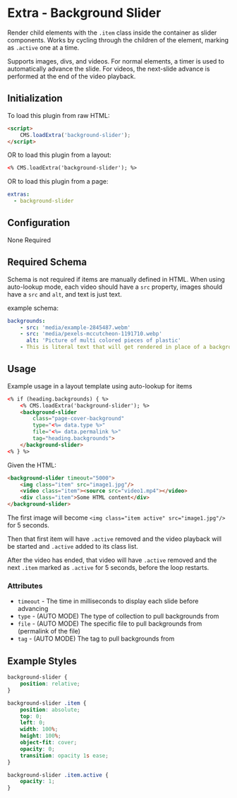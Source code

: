 # Extra - Background Slider

Render child elements with the `.item` class inside the container as slider components.
Works by cycling through the children of the element, marking as `.active` one at a time.

Supports images, divs, and videos.  For normal elements, a timer is used to automatically advance the slide.
For videos, the next-slide advance is performed at the end of the video playback.

## Initialization

To load this plugin from raw HTML:

```html
<script>
	CMS.loadExtra('background-slider');
</script>
```

OR to load this plugin from a layout:

```html
<% CMS.loadExtra('background-slider'); %>
```

OR to load this plugin from a page:

```yaml
extras:
  - background-slider
```


## Configuration

None Required


## Required Schema

Schema is not required if items are manually defined in HTML.
When using auto-lookup mode, each video should have a `src` property,
images should have a `src` and `alt`, and text is just text.

example schema:

```yaml
backgrounds:
    - src: 'media/example-2845487.webm'
    - src: 'media/pexels-mccutcheon-1191710.webp'
      alt: 'Picture of multi colored pieces of plastic'
    - This is literal text that will get rendered in place of a background
```

## Usage

Example usage in a layout template using auto-lookup for items

```html
<% if (heading.backgrounds) { %>
    <% CMS.loadExtra('background-slider'); %>
    <background-slider
        class="page-cover-background"
        type="<%= data.type %>"
        file="<%= data.permalink %>"
        tag="heading.backgrounds">
    </background-slider>
<% } %>
```

Given the HTML:

```html
<background-slider timeout="5000">
    <img class="item" src="image1.jpg"/>
    <video class="item"><source src="video1.mp4"></video>
    <div class="item">Some HTML content</div>
</background-slider>
```

The first image will become `<img class="item active" src="image1.jpg"/>`
for 5 seconds.

Then that first item will have `.active` removed and the video playback will be started
and `.active` added to its class list.

After the video has ended, that video will have `.active` removed and the next `.item`
marked as `.active` for 5 seconds, before the loop restarts.


### Attributes

- `timeout` - The time in milliseconds to display each slide before advancing
- `type` - (AUTO MODE) The type of collection to pull backgrounds from
- `file` - (AUTO MODE) The specific file to pull backgrounds from (permalink of the file)
- `tag` - (AUTO MODE) The tag to pull backgrounds from


## Example Styles

```css
background-slider {
	position: relative;
}

background-slider .item {
	position: absolute;
	top: 0;
	left: 0;
	width: 100%;
	height: 100%;
	object-fit: cover;
	opacity: 0;
	transition: opacity 1s ease;
}

background-slider .item.active {
	opacity: 1;
}
```

